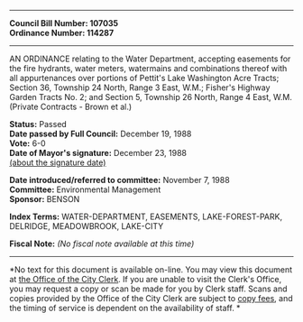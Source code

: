* * * * *  
  
**Council Bill Number: [](#h0)[](#h2)107035**   
**Ordinance Number: 114287**  
  
* * * * *  
  
AN ORDINANCE relating to the Water Department, accepting easements for the fire hydrants, water meters, watermains and combinations thereof with all appurtenances over portions of Pettit's Lake Washington Acre Tracts; Section 36, Township 24 North, Range 3 East, W.M.; Fisher's Highway Garden Tracts No. 2; and Section 5, Township 26 North, Range 4 East, W.M. (Private Contracts - Brown et al.)  
  
**Status:** Passed   
**Date passed by Full Council:** December 19, 1988   
**Vote:** 6-0   
**Date of Mayor's signature:** December 23, 1988   
[(about the signature date)](/~public/approvaldate.htm)   
  
  
**Date introduced/referred to committee:** November 7, 1988   
**Committee:** Environmental Management   
**Sponsor:** BENSON   
  
**Index Terms:** WATER-DEPARTMENT, EASEMENTS, LAKE-FOREST-PARK, DELRIDGE, MEADOWBROOK, LAKE-CITY  
  
**Fiscal Note:** *(No fiscal note available at this time)*  
  
* * * * *  
  
*No text for this document is available on-line. You may view this document at [the Office of the City Clerk](http://www.seattle.gov/leg/clerk/contactUs.htm). If you are unable to visit the Clerk's Office, you may request a copy or scan be made for you by Clerk staff. Scans and copies provided by the Office of the City Clerk are subject to [copy fees](http://clerk.seattle.gov/~public/clerkfees.htm), and the timing of service is dependent on the availability of staff. *  
  
  
